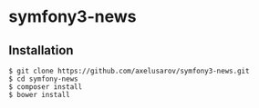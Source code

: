 # symfony3-news

Installation
------------

```
$ git clone https://github.com/axelusarov/symfony3-news.git
$ cd symfony-news
$ composer install
$ bower install
```
